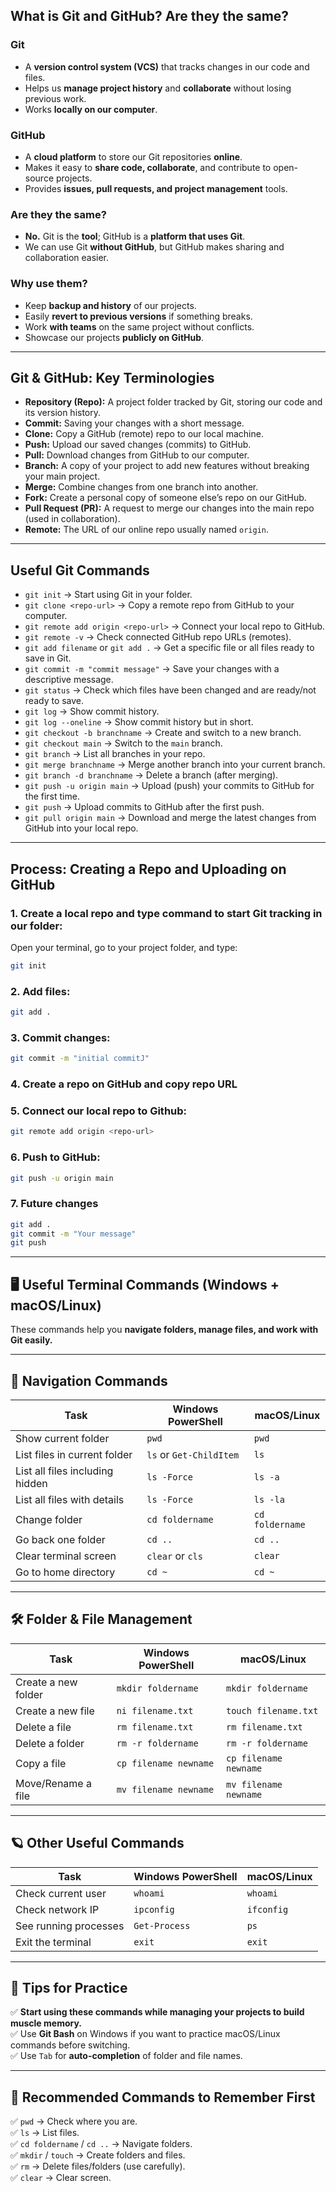 ## What is Git and GitHub? Are they the same?

### Git
  - A **version control system (VCS)** that tracks changes in our code and files.
  - Helps us **manage project history** and **collaborate** without losing previous work.
  - Works **locally on our computer**.

### GitHub
  - A **cloud platform** to store our Git repositories **online**.
  - Makes it easy to **share code, collaborate**, and contribute to open-source projects.
  - Provides **issues, pull requests, and project management** tools.

### **Are they the same?**
  - **No.** Git is the **tool**; GitHub is a **platform that uses Git**.
  - We can use Git **without GitHub**, but GitHub makes sharing and collaboration easier.

### **Why use them?**
  - Keep **backup and history** of our projects.
  - Easily **revert to previous versions** if something breaks.
  - Work **with teams** on the same project without conflicts.
  - Showcase our projects **publicly on GitHub**.

---

## Git & GitHub: Key Terminologies

- **Repository (Repo):** A project folder tracked by Git, storing our code and its version history.
- **Commit:** Saving your changes with a short message.
- **Clone:** Copy a GitHub (remote) repo to our local machine.
- **Push:** Upload our saved changes (commits) to GitHub.
- **Pull:** Download changes from GitHub to our computer.
- **Branch:** A copy of your project to add new features without breaking your main project.
- **Merge:** Combine changes from one branch into another.
- **Fork:** Create a personal copy of someone else’s repo on our GitHub.
- **Pull Request (PR):** A request to merge our changes into the main repo (used in collaboration).
- **Remote:** The URL of our online repo usually named `origin`.

---

## Useful Git Commands

- `git init` → Start using Git in your folder.
- `git clone <repo-url>` → Copy a remote repo from GitHub to your computer.
- `git remote add origin <repo-url>` → Connect your local repo to GitHub.
- `git remote -v` → Check connected GitHub repo URLs (remotes).
- `git add filename` or `git add .` → Get a specific file or all files ready to save in Git.
- `git commit -m "commit message"` → Save your changes with a descriptive message.
- `git status` → Check which files have been changed and are ready/not ready to save.
- `git log` → Show commit history.
- `git log --oneline` → Show commit history but in short.
- `git checkout -b branchname` → Create and switch to a new branch.
- `git checkout main` → Switch to the `main` branch.
- `git branch` → List all branches in your repo.
- `git merge branchname` → Merge another branch into your current branch.
- `git branch -d branchname` → Delete a branch (after merging).
- `git push -u origin main` → Upload (push) your commits to GitHub for the first time.
- `git push` → Upload commits to GitHub after the first push.
- `git pull origin main` → Download and merge the latest changes from GitHub into your local repo.

---

## Process: Creating a Repo and Uploading on GitHub

### 1. Create a local repo and type command to start Git tracking in our folder:
Open your terminal, go to your project folder, and type:
```bash
git init
```

### 2. Add files:
```bash
git add .
```

### 3. Commit changes:
```bash
git commit -m "initial commitJ"
```
### 4. Create a repo on GitHub and copy **repo URL**

### 5. Connect our local repo to Github:
```bash
git remote add origin <repo-url>
```
### 6. Push to GitHub:
```bash
git push -u origin main
```

### 7. Future changes
```bash
git add .
git commit -m "Your message"
git push
```

---

## 🖥️ Useful Terminal Commands (Windows + macOS/Linux)

These commands help you **navigate folders, manage files, and work with Git easily.**

---

## 📂 Navigation Commands

| Task | Windows PowerShell | macOS/Linux |
|------|---------------------|-------------|
| Show current folder | `pwd` | `pwd` |
| List files in current folder | `ls` or `Get-ChildItem` | `ls` |
| List all files including hidden | `ls -Force` | `ls -a` |
| List all files with details | `ls -Force` | `ls -la` |
| Change folder | `cd foldername` | `cd foldername` |
| Go back one folder | `cd ..` | `cd ..` |
| Clear terminal screen | `clear` or `cls` | `clear` |
| Go to home directory | `cd ~` | `cd ~` |

---

## 🛠️ Folder & File Management

| Task | Windows PowerShell | macOS/Linux |
|------|---------------------|-------------|
| Create a new folder | `mkdir foldername` | `mkdir foldername` |
| Create a new file | `ni filename.txt` | `touch filename.txt` |
| Delete a file | `rm filename.txt` | `rm filename.txt` |
| Delete a folder | `rm -r foldername` | `rm -r foldername` |
| Copy a file | `cp filename newname` | `cp filename newname` |
| Move/Rename a file | `mv filename newname` | `mv filename newname` |

---

## 🪐 Other Useful Commands

| Task | Windows PowerShell | macOS/Linux |
|------|---------------------|-------------|
| Check current user | `whoami` | `whoami` |
| Check network IP | `ipconfig` | `ifconfig` |
| See running processes | `Get-Process` | `ps` |
| Exit the terminal | `exit` | `exit` |

---

## 🚀 Tips for Practice

✅ **Start using these commands while managing your projects to build muscle memory.**  
✅ Use **Git Bash** on Windows if you want to practice macOS/Linux commands before switching.  
✅ Use `Tab` for **auto-completion** of folder and file names.

---

## 🌻 Recommended Commands to Remember First

✅ `pwd` → Check where you are.  
✅ `ls` → List files.  
✅ `cd foldername` / `cd ..` → Navigate folders.  
✅ `mkdir` / `touch` → Create folders and files.  
✅ `rm` → Delete files/folders (use carefully).  
✅ `clear` → Clear screen.
